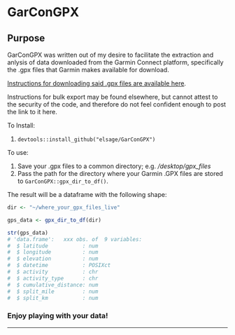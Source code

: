 # GarConGPX
 
## Purpose
GarConGPX was written out of my desire to facilitate the extraction and anlysis of data downloaded from the Garmin Connect platform, specifically the .gpx files that Garmin makes available for download.

[Instructions for downloading said .gpx files are available here](https://support.strava.com/hc/en-us/articles/216917807-Exporting-files-from-Garmin-Connect).

Instructions for bulk export may be found elsewhere, but cannot attest to the security of the code, and therefore do not feel confident enough to post the
link to it here.

To Install: 
1. ```devtools::install_github("elsage/GarConGPX")```

To use: 
1. Save your .gpx files to a common directory; e.g. */desktop/gpx_files*
2. Pass the path for the directory where your Garmin .GPX files are stored to ```GarConGPX::gpx_dir_to_df()```.

The result will be a dataframe with the following shape: 
````r
dir <- "~/where_your_gpx_files_live"

gps_data <- gpx_dir_to_df(dir)

str(gps_data)
# 'data.frame':   xxx obs. of  9 variables:
#  $ latitude           : num  
#  $ longitude          : num  
#  $ elevation          : num  
#  $ datetime           : POSIXct
#  $ activity           : chr  
#  $ activity_type      : chr  
#  $ cumulative_distance: num 
#  $ split_mile         : num  
#  $ split_km           : num  
````
### Enjoy playing with your data!

----
